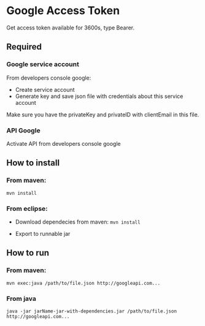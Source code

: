 # Google Access Token

Get access token available for 3600s, type Bearer.

## Required

### Google service account
From developers console google:
- Create service account
- Generate key and save json file with credentials about this service account

Make sure you have the privateKey and privateID with clientEmail in this file.

### API Google
Activate API from developers console google

## How to install

### From maven:

``` mvn install ```

### From eclipse:

- Download dependecies from maven:
``` mvn install ```

- Export to runnable jar

## How to run

### From maven:

```mvn exec:java /path/to/file.json http://googleapi.com...```

### From java 

```java -jar jarName-jar-with-dependencies.jar /path/to/file.json http://googleapi.com...```